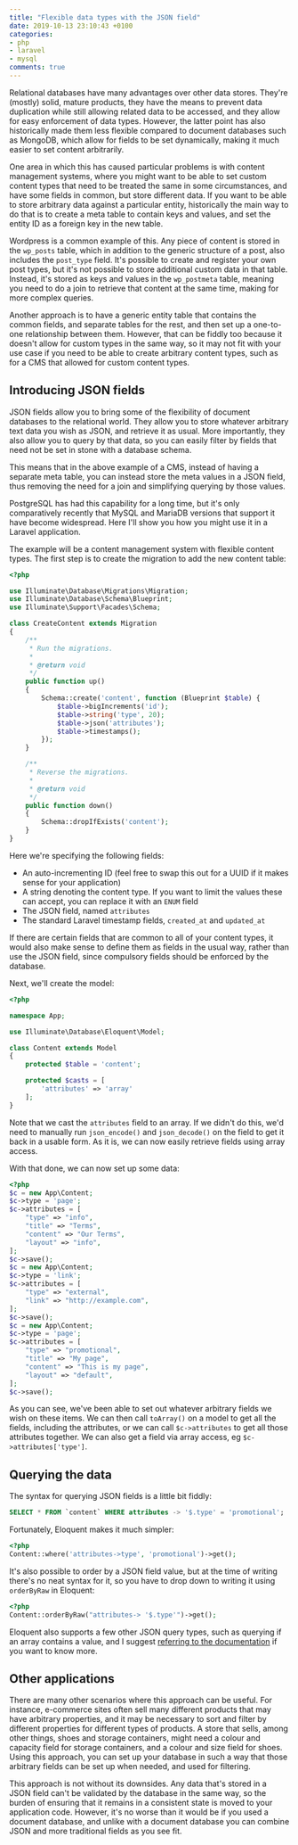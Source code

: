 ```yaml
---
title: "Flexible data types with the JSON field"
date: 2019-10-13 23:10:43 +0100
categories:
- php
- laravel
- mysql
comments: true
---
```


Relational databases have many advantages over other data stores. They're (mostly) solid, mature products, they have the means to prevent data duplication while still allowing related data to be accessed, and they allow for easy enforcement of data types. However, the latter point has also historically made them less flexible compared to document databases such as MongoDB, which allow for fields to be set dynamically, making it much easier to set content arbitrarily.

One area in which this has caused particular problems is with content management systems, where you might want to be able to set custom content types that need to be treated the same in some circumstances, and have some fields in common, but store different data. If you want to be able to store arbitrary data against a particular entity, historically the main way to do that is to create a meta table to contain keys and values, and set the entity ID as a foreign key in the new table.

Wordpress is a common example of this. Any piece of content is stored in the `wp_posts` table, which in addition to the generic structure of a post, also includes the `post_type` field. It's possible to create and register your own post types, but it's not possible to store additional custom data in that table. Instead, it's stored as keys and values in the `wp_postmeta` table, meaning you need to do a join to retrieve that content at the same time, making for more complex queries.

Another approach is to have a generic entity table that contains the common fields, and separate tables for the rest, and then set up a one-to-one relationship between them. However, that can be fiddly too because it doesn't allow for custom types in the same way, so it may not fit with your use case if you need to be able to create arbitrary content types, such as for a CMS that allowed for custom content types.

Introducing JSON fields
-----------------------

JSON fields allow you to bring some of the flexibility of document databases to the relational world. They allow you to store whatever arbitrary text data you wish as JSON, and retrieve it as usual. More importantly, they also allow you to query by that data, so you can easily filter by fields that need not be set in stone with a database schema.

This means that in the above example of a CMS, instead of having a separate meta table, you can instead store the meta values in a JSON field, thus removing the need for a join and simplifying querying by those values.

PostgreSQL has had this capability for a long time, but it's only comparatively recently that MySQL and MariaDB versions that support it have become widespread. Here I'll show you how you might use it in a Laravel application.

The example will be a content management system with flexible content types. The first step is to create the migration to add the new content table:

```php
<?php

use Illuminate\Database\Migrations\Migration;
use Illuminate\Database\Schema\Blueprint;
use Illuminate\Support\Facades\Schema;

class CreateContent extends Migration
{
    /**
     * Run the migrations.
     *
     * @return void
     */
    public function up()
    {
        Schema::create('content', function (Blueprint $table) {
            $table->bigIncrements('id');
            $table->string('type', 20);
            $table->json('attributes');
            $table->timestamps();
        });
    }

    /**
     * Reverse the migrations.
     *
     * @return void
     */
    public function down()
    {
        Schema::dropIfExists('content');
    }
}
```

Here we're specifying the following fields:

* An auto-incrementing ID (feel free to swap this out for a UUID if it makes sense for your application)
* A string denoting the content type. If you want to limit the values these can accept, you can replace it with an `ENUM` field
* The JSON field, named `attributes`
* The standard Laravel timestamp fields, `created_at` and `updated_at`

If there are certain fields that are common to all of your content types, it would also make sense to define them as fields in the usual way, rather than use the JSON field, since compulsory fields should be enforced by the database.

Next, we'll create the model:

```php
<?php

namespace App;

use Illuminate\Database\Eloquent\Model;

class Content extends Model
{
    protected $table = 'content';

    protected $casts = [
        'attributes' => 'array'
    ];
}
```

Note that we cast the `attributes` field to an array. If we didn't do this, we'd need to manually run `json_encode()` and `json_decode()` on the field to get it back in a usable form. As it is, we can now easily retrieve fields using array access.

With that done, we can now set up some data:

```php
<?php
$c = new App\Content;
$c->type = 'page';
$c->attributes = [ 
    "type" => "info",
    "title" => "Terms",
    "content" => "Our Terms",
    "layout" => "info",
];
$c->save();
$c = new App\Content;
$c->type = 'link';
$c->attributes = [ 
    "type" => "external",
    "link" => "http://example.com",
];
$c->save();
$c = new App\Content;
$c->type = 'page';
$c->attributes = [ 
    "type" => "promotional",
    "title" => "My page",
    "content" => "This is my page",
    "layout" => "default",
];
$c->save();
```

As you can see, we've been able to set out whatever arbitrary fields we wish on these items. We can then call `toArray()` on a model to get all the fields, including the attributes, or we can call `$c->attributes` to get all those attributes together. We can also get a field via array access, eg `$c->attributes['type']`.

Querying the data
-----------------

The syntax for querying JSON fields is a little bit fiddly:

```sql
SELECT * FROM `content` WHERE attributes -> '$.type' = 'promotional';
```

Fortunately, Eloquent makes it much simpler:

```php
<?php
Content::where('attributes->type', 'promotional')->get();
```

It's also possible to order by a JSON field value, but at the time of writing there's no neat syntax for it, so you have to drop down to writing it using `orderByRaw` in Eloquent:

```php
<?php
Content::orderByRaw("attributes-> '$.type'")->get();
```

Eloquent also supports a few other JSON query types, such as querying if an array contains a value, and I suggest [referring to the documentation](https://laravel.com/docs/6.x/queries#json-where-clauses) if you want to know more.

Other applications
------------------

There are many other scenarios where this approach can be useful. For instance, e-commerce sites often sell many different products that may have arbitrary properties, and it may be necessary to sort and filter by different properties for different types of products. A store that sells, among other things, shoes and storage containers, might need a colour and capacity field for storage containers, and a colour and size field for shoes. Using this approach, you can set up your database in such a way that those arbitrary fields can be set up when needed, and used for filtering.

This approach is not without its downsides. Any data that's stored in a JSON field can't be validated by the database in the same way, so the burden of ensuring that it remains in a consistent state is moved to your application code. However, it's no worse than it would be if you used a document database, and unlike with a document database you can combine JSON and more traditional fields as you see fit.
